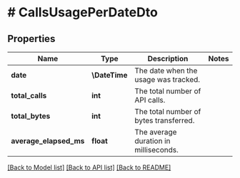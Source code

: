 # # CallsUsagePerDateDto

## Properties

Name | Type | Description | Notes
------------ | ------------- | ------------- | -------------
**date** | **\DateTime** | The date when the usage was tracked. |
**total_calls** | **int** | The total number of API calls. |
**total_bytes** | **int** | The total number of bytes transferred. |
**average_elapsed_ms** | **float** | The average duration in milliseconds. |

[[Back to Model list]](../../README.md#models) [[Back to API list]](../../README.md#endpoints) [[Back to README]](../../README.md)
